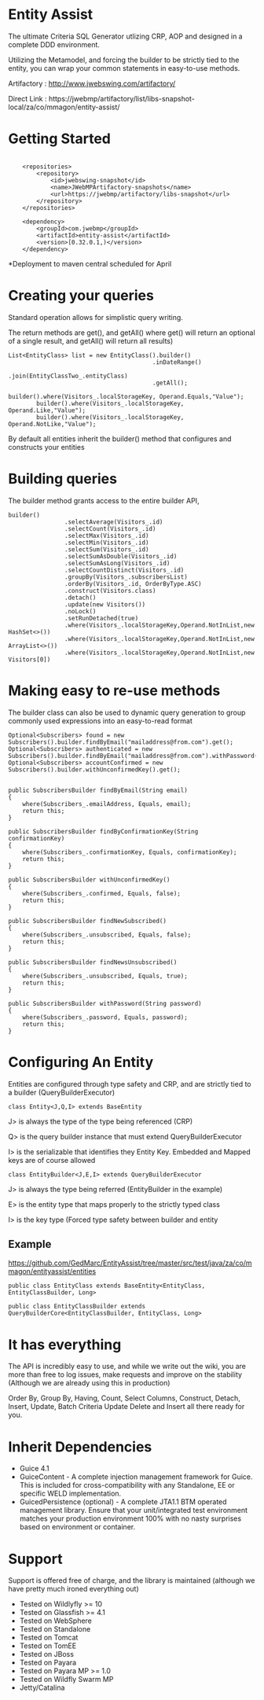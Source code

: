 # Entity Assist
The ultimate Criteria SQL Generator utlizing CRP, AOP and designed in a complete DDD environment.

Utilizing the Metamodel, and forcing the builder to be strictly tied to the entity, you can wrap your common statements in easy-to-use methods.

Artifactory : http://www.jwebswing.com/artifactory/

Direct Link : https://jwebmp/artifactory/list/libs-snapshot-local/za/co/mmagon/entity-assist/

# Getting Started
```

    <repositories>
        <repository>
            <id>jwebswing-snapshot</id>
            <name>JWebMPArtifactory-snapshots</name>
            <url>https://jwebmp/artifactory/libs-snapshot</url>
        </repository>
    </repositories>
    
    <dependency>
        <groupId>com.jwebmp</groupId>
        <artifactId>entity-assist</artifactId>
        <version>[0.32.0.1,)</version>
    </dependency>

```
*Deployment to maven central scheduled for April


# Creating your queries
Standard operation allows for simplistic query writing.

The return methods are get(), and getAll() where get() will return an optional of a single result, and getAll() will return all results) 

```
List<EntityClass> list = new EntityClass().builder()
				                         .inDateRange()
				                         .join(EntityClassTwo_.entityClass)
				                         .getAll();
				                         
builder().where(Visitors_.localStorageKey, Operand.Equals,"Value");
		builder().where(Visitors_.localStorageKey, Operand.Like,"Value");
		builder().where(Visitors_.localStorageKey, Operand.NotLike,"Value");
```

By default all entities inherit the builder() method that configures and constructs your entities

# Building queries
The builder method grants access to the entire builder API, 

```
builder()
				.selectAverage(Visitors_.id)
				.selectCount(Visitors_.id)
				.selectMax(Visitors_.id)
				.selectMin(Visitors_.id)
				.selectSum(Visitors_.id)
				.selectSumAsDouble(Visitors_.id)
				.selectSumAsLong(Visitors_.id)
				.selectCountDistinct(Visitors_.id)
				.groupBy(Visitors_.subscribersList)
				.orderBy(Visitors_.id, OrderByType.ASC)
				.construct(Visitors.class)
				.detach()
				.update(new Visitors())
				.noLock()
				.setRunDetached(true)
				.where(Visitors_.localStorageKey,Operand.NotInList,new HashSet<>())
				.where(Visitors_.localStorageKey,Operand.NotInList,new ArrayList<>())
				.where(Visitors_.localStorageKey,Operand.NotInList,new Visitors[0])
```

# Making easy to re-use methods
The builder class can also be used to dynamic query generation to group commonly used expressions into an easy-to-read format

```
Optional<Subscribers> found = new Subscribers().builder.findByEmail("mailaddress@from.com").get();
Optional<Subscribers> authenticated = new Subscribers().builder.findByEmail("mailaddress@from.com").withPassword("encryptedPassword1").get();
Optional<Subscribers> accountConfirmed = new Subscribers().builder.withUnconfirmedKey().get();
```

```

public SubscribersBuilder findByEmail(String email)
{
    where(Subscribers_.emailAddress, Equals, email);
    return this;
}

public SubscribersBuilder findByConfirmationKey(String confirmationKey)
{
    where(Subscribers_.confirmationKey, Equals, confirmationKey);
    return this;
}

public SubscribersBuilder withUnconfirmedKey()
{
    where(Subscribers_.confirmed, Equals, false);
    return this;
}

public SubscribersBuilder findNewSubscribed()
{
    where(Subscribers_.unsubscribed, Equals, false);
    return this;
}

public SubscribersBuilder findNewsUnsubscribed()
{
    where(Subscribers_.unsubscribed, Equals, true);
    return this;
}

public SubscribersBuilder withPassword(String password)
{
    where(Subscribers_.password, Equals, password);
    return this;
}

```


# Configuring An Entity
Entities are configured through type safety and CRP, and are strictly tied to a builder (QueryBuilderExecutor)

```
class Entity<J,Q,I> extends BaseEntity
```
J> is always the type of the type being referenced (CRP)

Q> is the query builder instance that must extend QueryBuilderExecutor

I> is the serializable that identifies they Entity Key. Embedded and Mapped keys are of course allowed

```
class EntityBuilder<J,E,I> extends QueryBuilderExecutor
```
J> is always the type being referred (EntityBuilder in the example)

E> is the entity type that maps properly to the strictly typed class

I> is the key type (Forced type safety between builder and entity

## Example
https://github.com/GedMarc/EntityAssist/tree/master/src/test/java/za/co/mmagon/entityassist/entities

```
public class EntityClass extends BaseEntity<EntityClass, EntityClassBuilder, Long>

public class EntityClassBuilder extends QueryBuilderCore<EntityClassBuilder, EntityClass, Long>
```


# It has everything
The API is incredibly easy to use, and while we write out the wiki, you are more than free to log issues, make requests and improve on the stability (Although we are already using this in production)

Order By, Group By, Having, Count, Select Columns, Construct, Detach, Insert, Update, Batch Criteria Update Delete and Insert all there ready for you.

# Inherit Dependencies
* Guice 4.1
* GuiceContent - A complete injection management framework for Guice. This is included for cross-compatibility with any Standalone, EE or specific WELD implementation. 
* GuicedPersistence (optional) - A complete JTA1.1 BTM operated management library. Ensure that your unit/integrated test environment matches your production environment 100% with no nasty surprises based on environment or container. 

# Support
Support is offered free of charge, and the library is maintained (although we have pretty much ironed everything out)
* Tested on Wildlyfly >= 10
* Tested on Glassfish >= 4.1
* Tested on WebSphere
* Tested on Standalone
* Tested on Tomcat
* Tested on TomEE
* Tested on JBoss
* Tested on Payara
* Tested on Payara MP >= 1.0
* Tested on Wildfly Swarm MP
* Jetty/Catalina
